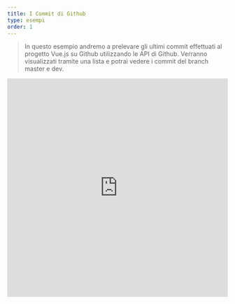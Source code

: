 ```yaml
---
title: I Commit di Github
type: esempi
order: 1
---
```


> In questo esempio andremo a prelevare gli ultimi commit effettuati al progetto Vue.js su Github utilizzando le API di Github. Verranno visualizzati tramite una lista e potrai vedere i commit del branch master e dev.

<iframe width="100%" height="500" src="https://jsfiddle.net/yyx990803/vaj48u3h/embedded/result,html,js,css" allowfullscreen="allowfullscreen" frameborder="0"></iframe>
